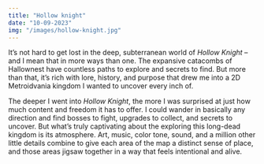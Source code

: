 ```yaml
---
title: "Hollow knight"
date: "10-09-2023"
img: "/images/hollow-knight.jpg"
---
```


It’s not hard to get lost in the deep, subterranean world of _Hollow Knight_ – and I mean that in more ways than one. The expansive catacombs of Hallownest have countless paths to explore and secrets to find. But more than that, it’s rich with lore, history, and purpose that drew me into a 2D Metroidvania kingdom I wanted to uncover every inch of.

The deeper I went into _Hollow Knight_, the more I was surprised at just how much content and freedom it has to offer. I could wander in basically any direction and find bosses to fight, upgrades to collect, and secrets to uncover. But what’s truly captivating about the exploring this long-dead kingdom is its atmosphere. Art, music, color tone, sound, and a million other little details combine to give each area of the map a distinct sense of place, and those areas jigsaw together in a way that feels intentional and alive.

